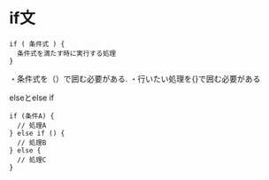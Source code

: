# if文

```
if ( 条件式 ) {
  条件式を満たす時に実行する処理
}
```

・条件式を（）で囲む必要がある. 
・行いたい処理を{}で囲む必要がある


elseとelse if

```
if (条件A) { 
  // 処理A
} else if () {
  // 処理B
} else {
  // 処理C
}
```
